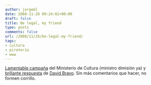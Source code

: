 ```yaml
---
author: jorgeml
date: 2008-11-26 09:24:01+00:00
draft: false
title: Be legal, my friend
type: posts
comments: false
url: /2008/11/26/be-legal-my-friend/
tags:
- cultura
- piratería
- www
---
```


[Lamentable campaña](http://www.siereslegalereslegal.com) del Ministerio de Cultura (ministro dimisión ya) y [brillante respuesta](http://www.filmica.com/david_bravo/archivos/008678.html) de [David Bravo](http://www.filmica.com/david_bravo/). Sin más comentarios que hacer, no formen corrillo.
